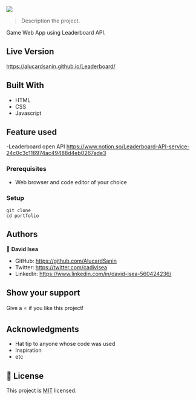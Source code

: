 ![](https://img.shields.io/badge/Microverse-blueviolet)


> Description the project.

Game Web App using Leaderboard API.

## Live Version

https://alucardsanin.github.io/Leaderboard/

## Built With

- HTML
- CSS
- Javascript

## Feature used

-Leaderboard open API
https://www.notion.so/Leaderboard-API-service-24c0c3c116974ac49488d4eb0267ade3

### Prerequisites
 - Web browser and code editor of your choice
 
### Setup
~~~
git clone 
cd portfolio
~~~


## Authors

👤 **David Isea**

- GitHub: https://github.com/AlucardSanin
- Twitter: https://twitter.com/cadivisea
- LinkedIn: https://www.linkedin.com/in/david-isea-560424236/

## Show your support

Give a ⭐️ if you like this project!

## Acknowledgments

- Hat tip to anyone whose code was used
- Inspiration
- etc

## 📝 License

This project is [MIT](./MIT.md) licensed.
